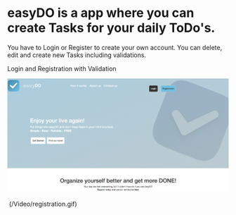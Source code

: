 # easyDO is a app where you can create Tasks for your daily ToDo's.
You have to Login or Register to create your own account. 
You can delete, edit and create new Tasks including validations.

Login and Registration with Validation

![GitHub Logo](/Video/login.gif)

<img scr="/Video/login.gif">
(/Video/registration.gif)
